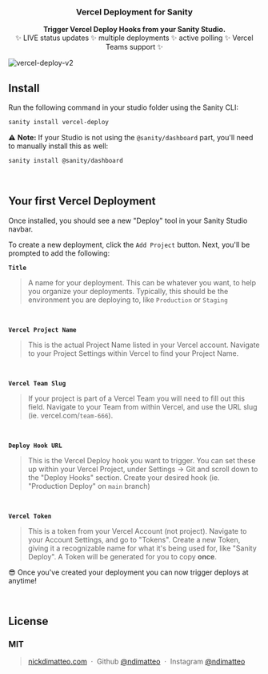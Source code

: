 <h3 align="center">
  Vercel Deployment for Sanity
</h3>
<p align="center">
  <strong>Trigger Vercel Deploy Hooks from your Sanity Studio.</strong><br />
✨ LIVE status updates ✨ multiple deployments ✨ active polling ✨ Vercel Teams support ✨
</p>

![vercel-deploy-v2](https://user-images.githubusercontent.com/737188/146429488-5f7e184c-95c3-47e6-87c9-e51a8bee8c40.png)


## Install

Run the following command in your studio folder using the Sanity CLI:

```sh
sanity install vercel-deploy
```

⚠️ **Note:** If your Studio is not using the `@sanity/dashboard` part, you'll need to manually install this as well:

```sh
sanity install @sanity/dashboard
```

<br />

## Your first Vercel Deployment
Once installed, you should see a new "Deploy" tool in your Sanity Studio navbar.

To create a new deployment, click the `Add Project` button. Next, you'll be prompted to add the following:

**`Title`**
> A name for your deployment. This can be whatever you want, to help you organize your deployments. Typically, this should be the environment you are deploying to, like `Production` or `Staging`

<br />

**`Vercel Project Name`**
> This is the actual Project Name listed in your Vercel account. Navigate to your Project Settings within Vercel to find your Project Name.

<br />

**`Vercel Team Slug`**
> If your project is part of a Vercel Team you will need to fill out this field. Navigate to your Team from within Vercel, and use the URL slug (ie. vercel.com/`team-666`).

<br />

**`Deploy Hook URL`**
> This is the Vercel Deploy hook you want to trigger. You can set these up within your Vercel Project, under Settings -> Git and scroll down to the "Deploy Hooks" section. Create your desired hook (ie. "Production Deploy" on `main` branch)

<br />

**`Vercel Token`**
> This is a token from your Vercel Account (not project). Navigate to your Account Settings, and go to "Tokens". Create a new Token, giving it a recognizable name for what it's being used for, like "Sanity Deploy". A Token will be generated for you to copy **once**.

😎 Once you've created your deployment you can now trigger deploys at anytime!

<br />

## License

### MIT
> [nickdimatteo.com](https://nickdimatteo.com) &nbsp;&middot;&nbsp;
> Github [@ndimatteo](https://github.com/ndimatteo) &nbsp;&middot;&nbsp;
> Instagram [@ndimatteo](https://instagram.com/ndimatteo)
